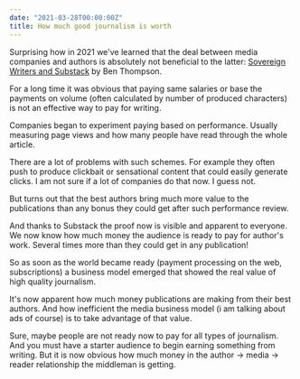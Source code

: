 ```yaml
---
date: "2021-03-28T00:00:00Z"
title: How much good journalism is worth
---
```


Surprising how in 2021 we've learned that the deal between media companies and authors is absolutely not beneficial to the latter: [Sovereign Writers and Substack](https://stratechery.com/2021/sovereign-writers-and-substack/) by Ben Thompson.

For a long time it was obvious that paying same salaries or base the payments on volume (often calculated by number of produced characters) is not an effective way to pay for writing.

Companies began to experiment paying based on performance. Usually measuring page views and how many people have read through the whole article.

There are a lot of problems with such schemes. For example they often push to produce clickbait or sensational content that could easily generate clicks. I am not sure if a lot of companies do that now. I guess not.

But turns out that the best authors bring much more value to the publications than any bonus they could get after such performance review.

And thanks to Substack the proof now is visible and apparent to everyone. We now know how much money the audience is ready to pay for author's work. Several times more than they could get in any publication!

So as soon as the world became ready (payment processing on the web, subscriptions) a business model emerged that showed the real value of high quality journalism.

It's now apparent how much money publications are making from their best authors. And how inefficient the media business model (i am talking about ads of course) is to take advantage of that value.

Sure, maybe people are not ready now to pay for all types of journalism. And you must have a starter audience to begin earning something from writing. But it is now obvious how much money in the author -> media -> reader relationship the middleman is getting.
